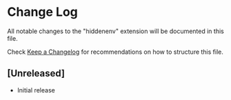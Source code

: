 # Change Log

All notable changes to the "hiddenenv" extension will be documented in this file.

Check [Keep a Changelog](http://keepachangelog.com/) for recommendations on how to structure this file.

## [Unreleased]

- Initial release